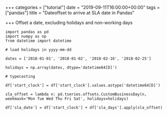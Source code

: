 +++
categories = ["tutorial"]
date = "2019-09-11T16:00:00+00:00"
tags = ["pandas"]
title = "Dateoffset to arrive at SLA date in Pandas"

+++
Offset a date, excluding holidays and non-working days

<!--more-->

```
import pandas as pd
import numpy as np
from datetime import datetime

# load holidays in yyyy-mm-dd

dates = ['2018-01-01', '2018-01-02', '2018-02-16', '2018-02-25']

holidays = np.array(dates, dtype='datetime64[D]')

# typecasting

df['start_clock'] = df['start_clock'].values.astype('datetime64[D]')

sla_offset = lambda n: pd.tseries.offsets.CustomBusinessDay(n, weekmask='Mon Tue Wed Thu Fri Sat', holidays=holidays)

df['sla_date'] = df['start_clock'] + df['sla_days'].apply(sla_offset)
```
